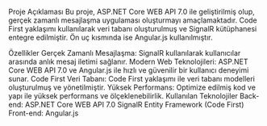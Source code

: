 Proje Açıklaması
Bu proje, ASP.NET Core WEB API 7.0 ile geliştirilmiş olup, gerçek zamanlı mesajlaşma uygulaması oluşturmayı amaçlamaktadır. Code First yaklaşımı kullanılarak veri tabanı oluşturulmuş ve SignalR kütüphanesi entegre edilmiştir. Ön uç kısmında ise Angular.js kullanılmıştır.

Özellikler
Gerçek Zamanlı Mesajlaşma: SignalR kullanılarak kullanıcılar arasında anlık mesaj iletimi sağlanır.
Modern Web Teknolojileri: ASP.NET Core WEB API 7.0 ve Angular.js ile hızlı ve güvenilir bir kullanıcı deneyimi sunar.
Code First Veri Tabanı: Code First yaklaşımı ile veri tabanı modelleri oluşturulmuş ve yönetilmiştir.
Yüksek Performans: Optimize edilmiş kod ve yapı ile yüksek performans ve ölçeklenebilirlik.
Kullanılan Teknolojiler
Back-end:
ASP.NET Core WEB API 7.0
SignalR
Entity Framework (Code First)
Front-end:
Angular.js
